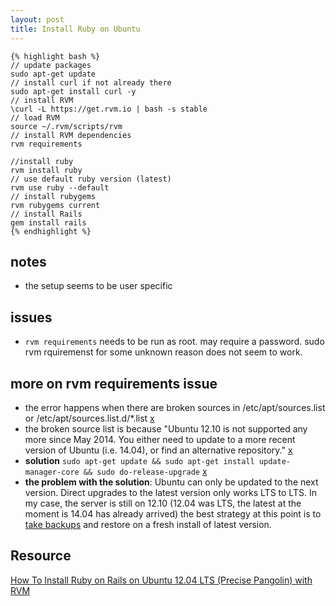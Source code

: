 ```yaml
---
layout: post
title: Install Ruby on Ubuntu
---
```

    
    {% highlight bash %}	
    // update packages
	sudo apt-get update
    // install curl if not already there
    sudo apt-get install curl -y
    // install RVM
    \curl -L https://get.rvm.io | bash -s stable
    // load RVM
    source ~/.rvm/scripts/rvm
    // install RVM dependencies
    rvm requirements
    
    //install ruby
    rvm install ruby
    // use default ruby version (latest)
    rvm use ruby --default
    // install rubygems
    rvm rubygems current
    // install Rails
    gem install rails
    {% endhighlight %}

notes
---
- the setup seems to be user specific

issues
---
- `rvm requirements` needs to be run as root. may require a password.  sudo rvm rquiremenst for some unknown reason does not seem to work.

more on rvm requirements issue
---
- the error happens when there are broken sources in /etc/apt/sources.list or /etc/apt/sources.list.d/*.list [x](http://stackoverflow.com/questions/19373560/why-do-i-get-a-requirements-error-when-trying-to-install-ruby-with-rvm)
- the broken source list is because "Ubuntu 12.10 is not supported any more since May 2014. You either need to update to a more recent version of Ubuntu (i.e. 14.04), or find an alternative repository." [x](http://askubuntu.com/questions/499738/not-able-to-install-software-on-ubuntu-12-10) 
- **solution** `sudo apt-get update && sudo apt-get install update-manager-core && sudo do-release-upgrade` [x](http://www.cyberciti.biz/faq/howto-upgrade-to-ubuntu-14-04-from-ubuntu-13-10-or-12-04/)
- **the problem with the solution**: Ubuntu can only be updated to the next version. Direct upgrades to the latest version only works LTS to LTS. In my case, the server is still on 12.10 (12.04 was LTS, the latest at the moment is 14.04 has already arrived) the best strategy at this point is to [take backups](http://askubuntu.com/questions/298334/unable-to-locate-package-update-manager-core) and restore on a fresh install of latest version.

Resource
---
[How To Install Ruby on Rails on Ubuntu 12.04 LTS (Precise Pangolin) with RVM](https://www.digitalocean.com/community/tutorials/how-to-install-ruby-on-rails-on-ubuntu-12-04-lts-precise-pangolin-with-rvm)